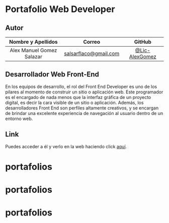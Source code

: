 
# Portafolio Web Developer

## Autor

| **Nombre y Apellidos** |         **Correo**         |               **GitHub**               |
| :--------------------: | :------------------------: | :------------------------------------: |
|  Alex Manuel Gomez Salazar | salsarflaco@gmail.com | [@Lic-AlexGomez](https://github.com/Lic-AlexGomez) |

## Desarrollador Web Front-End

En los equipos de desarrollo, el rol del Front End Developer es uno de los pilares al momento de construir un sitio o aplicación web. Este programador es el encargado de nada menos que la interfaz gráfica de un proyecto digital, es decir la cara visible de un sitio o aplicación. Además, los desarrolladores Front End son perfiles altamente creativos, y se encargan de brindar una excelente experiencia de navegación al usuario dentro de un entorno web.

## Link

Puedes acceder a él y verlo en la web haciendo click [aquí](https://lic-alexgomez.github.io/portafolios/es/index.html).

# portafolios
# portafolios
# portafolios
